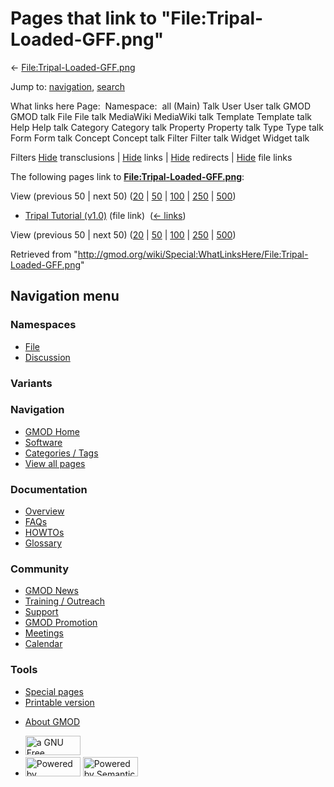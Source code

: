 <div id="mw-page-base" class="noprint">

</div>

<div id="mw-head-base" class="noprint">

</div>

<div id="content" class="mw-body" role="main">

<span id="top"></span>

<div id="mw-js-message" style="display:none;">

</div>



# <span dir="auto">Pages that link to "File:Tripal-Loaded-GFF.png"</span>

<div id="bodyContent">

<div id="contentSub">

←
[File:Tripal-Loaded-GFF.png](/wiki/File:Tripal-Loaded-GFF.png "File:Tripal-Loaded-GFF.png")

</div>

<div id="jump-to-nav" class="mw-jump">

Jump to: [navigation](#mw-navigation), [search](#p-search)

</div>

<div id="mw-content-text">

What links here Page:  Namespace:  all (Main) Talk User User talk GMOD
GMOD talk File File talk MediaWiki MediaWiki talk Template Template talk
Help Help talk Category Category talk Property Property talk Type Type
talk Form Form talk Concept Concept talk Filter Filter talk Widget
Widget talk

Filters
[Hide](/mediawiki/index.php?title=Special:WhatLinksHere/File:Tripal-Loaded-GFF.png&hidetrans=1 "Special:WhatLinksHere/File:Tripal-Loaded-GFF.png")
transclusions \|
[Hide](/mediawiki/index.php?title=Special:WhatLinksHere/File:Tripal-Loaded-GFF.png&hidelinks=1 "Special:WhatLinksHere/File:Tripal-Loaded-GFF.png")
links \|
[Hide](/mediawiki/index.php?title=Special:WhatLinksHere/File:Tripal-Loaded-GFF.png&hideredirs=1 "Special:WhatLinksHere/File:Tripal-Loaded-GFF.png")
redirects \|
[Hide](/mediawiki/index.php?title=Special:WhatLinksHere/File:Tripal-Loaded-GFF.png&hideimages=1 "Special:WhatLinksHere/File:Tripal-Loaded-GFF.png")
file links

The following pages link to
**[File:Tripal-Loaded-GFF.png](/wiki/File:Tripal-Loaded-GFF.png "File:Tripal-Loaded-GFF.png")**:

View (previous 50 \| next 50)
([20](/mediawiki/index.php?title=Special:WhatLinksHere/File:Tripal-Loaded-GFF.png&limit=20 "Special:WhatLinksHere/File:Tripal-Loaded-GFF.png")
\|
[50](/mediawiki/index.php?title=Special:WhatLinksHere/File:Tripal-Loaded-GFF.png&limit=50 "Special:WhatLinksHere/File:Tripal-Loaded-GFF.png")
\|
[100](/mediawiki/index.php?title=Special:WhatLinksHere/File:Tripal-Loaded-GFF.png&limit=100 "Special:WhatLinksHere/File:Tripal-Loaded-GFF.png")
\|
[250](/mediawiki/index.php?title=Special:WhatLinksHere/File:Tripal-Loaded-GFF.png&limit=250 "Special:WhatLinksHere/File:Tripal-Loaded-GFF.png")
\|
[500](/mediawiki/index.php?title=Special:WhatLinksHere/File:Tripal-Loaded-GFF.png&limit=500 "Special:WhatLinksHere/File:Tripal-Loaded-GFF.png"))

- [Tripal Tutorial
  (v1.0)](/wiki/Tripal_Tutorial_(v1.0) "Tripal Tutorial (v1.0)") (file
  link) ‎ <span class="mw-whatlinkshere-tools">([←
  links](/mediawiki/index.php?title=Special:WhatLinksHere&target=Tripal+Tutorial+%28v1.0%29 "Special:WhatLinksHere"))</span>

View (previous 50 \| next 50)
([20](/mediawiki/index.php?title=Special:WhatLinksHere/File:Tripal-Loaded-GFF.png&limit=20 "Special:WhatLinksHere/File:Tripal-Loaded-GFF.png")
\|
[50](/mediawiki/index.php?title=Special:WhatLinksHere/File:Tripal-Loaded-GFF.png&limit=50 "Special:WhatLinksHere/File:Tripal-Loaded-GFF.png")
\|
[100](/mediawiki/index.php?title=Special:WhatLinksHere/File:Tripal-Loaded-GFF.png&limit=100 "Special:WhatLinksHere/File:Tripal-Loaded-GFF.png")
\|
[250](/mediawiki/index.php?title=Special:WhatLinksHere/File:Tripal-Loaded-GFF.png&limit=250 "Special:WhatLinksHere/File:Tripal-Loaded-GFF.png")
\|
[500](/mediawiki/index.php?title=Special:WhatLinksHere/File:Tripal-Loaded-GFF.png&limit=500 "Special:WhatLinksHere/File:Tripal-Loaded-GFF.png"))

</div>

<div class="printfooter">

Retrieved from
"<http://gmod.org/wiki/Special:WhatLinksHere/File:Tripal-Loaded-GFF.png>"

</div>

<div id="catlinks" class="catlinks catlinks-allhidden">

</div>

<div class="visualClear">

</div>

</div>

</div>

<div id="mw-navigation">

## Navigation menu

<div id="mw-head">



<div id="left-navigation">

<div id="p-namespaces" class="vectorTabs" role="navigation"
aria-labelledby="p-namespaces-label">

### Namespaces

- <span id="ca-nstab-image"><a href="/wiki/File:Tripal-Loaded-GFF.png" accesskey="c"
  title="View the file page [c]">File</a></span>
- <span id="ca-talk"><a
  href="/mediawiki/index.php?title=File_talk:Tripal-Loaded-GFF.png&amp;action=edit&amp;redlink=1"
  accesskey="t"
  title="Discussion about the content page [t]">Discussion</a></span>

</div>

<div id="p-variants" class="vectorMenu emptyPortlet" role="navigation"
aria-labelledby="p-variants-label">

### 

### Variants[](#)

<div class="menu">

</div>

</div>

</div>

<div id="right-navigation">





</div>



</div>

</div>

</div>

<div id="mw-panel">

<div id="p-logo" role="banner">

<a href="/wiki/Main_Page"
style="background-image: url(http://gmod.org/images/GMOD-cogs.png);"
title="Visit the main page"></a>

</div>

<div id="p-Navigation" class="portal" role="navigation"
aria-labelledby="p-Navigation-label">

### Navigation

<div class="body">

- <span id="n-GMOD-Home">[GMOD Home](/wiki/Main_Page)</span>
- <span id="n-Software">[Software](/wiki/GMOD_Components)</span>
- <span id="n-Categories-.2F-Tags">[Categories /
  Tags](/wiki/Categories)</span>
- <span id="n-View-all-pages">[View all
  pages](/wiki/Special:AllPages)</span>

</div>

</div>

<div id="p-Documentation" class="portal" role="navigation"
aria-labelledby="p-Documentation-label">

### Documentation

<div class="body">

- <span id="n-Overview">[Overview](/wiki/Overview)</span>
- <span id="n-FAQs">[FAQs](/wiki/Category:FAQ)</span>
- <span id="n-HOWTOs">[HOWTOs](/wiki/Category:HOWTO)</span>
- <span id="n-Glossary">[Glossary](/wiki/Glossary)</span>

</div>

</div>

<div id="p-Community" class="portal" role="navigation"
aria-labelledby="p-Community-label">

### Community

<div class="body">

- <span id="n-GMOD-News">[GMOD News](/wiki/GMOD_News)</span>
- <span id="n-Training-.2F-Outreach">[Training /
  Outreach](/wiki/Training_and_Outreach)</span>
- <span id="n-Support">[Support](/wiki/Support)</span>
- <span id="n-GMOD-Promotion">[GMOD
  Promotion](/wiki/GMOD_Promotion)</span>
- <span id="n-Meetings">[Meetings](/wiki/Meetings)</span>
- <span id="n-Calendar">[Calendar](/wiki/Calendar)</span>

</div>

</div>

<div id="p-tb" class="portal" role="navigation"
aria-labelledby="p-tb-label">

### Tools

<div class="body">

- <span id="t-specialpages"><a href="/wiki/Special:SpecialPages" accesskey="q"
  title="A list of all special pages [q]">Special pages</a></span>
- <span id="t-print"><a
  href="/mediawiki/index.php?title=Special:WhatLinksHere/File:Tripal-Loaded-GFF.png&amp;printable=yes"
  rel="alternate" accesskey="p"
  title="Printable version of this page [p]">Printable version</a></span>

</div>

</div>

</div>

</div>

<div id="footer" role="contentinfo">

- <span id="footer-places-about">[About
  GMOD](/wiki/GMOD:About "GMOD:About")</span>

<!-- -->

- <span id="footer-copyrightico">[<img src="http://www.gnu.org/graphics/gfdl-logo-small.png" width="88"
  height="31" alt="a GNU Free Documentation License" />](http://www.gnu.org/licenses/fdl-1.3.html)</span>
- <span id="footer-poweredbyico">[<img src="/mediawiki/skins/common/images/poweredby_mediawiki_88x31.png"
  width="88" height="31" alt="Powered by MediaWiki" />](//www.mediawiki.org/)
  [<img
  src="/mediawiki/extensions/SemanticMediaWiki/includes/../resources/images/smw_button.png"
  width="88" height="31" alt="Powered by Semantic MediaWiki" />](https://www.semantic-mediawiki.org/wiki/Semantic_MediaWiki)</span>

<div style="clear:both">

</div>

</div>

